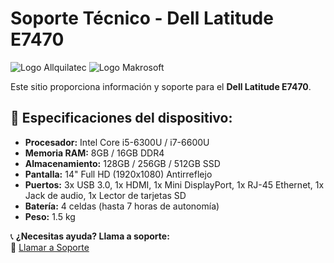 # Soporte Técnico - Dell Latitude E7470  

![Logo Allquilatec](LOGO_ALLQUILATEC.jpg) ![Logo Makrosoft](Logo_Makrosoft-27.png)  

Este sitio proporciona información y soporte para el **Dell Latitude E7470**.  


## 📌 Especificaciones del dispositivo:
- **Procesador:** Intel Core i5-6300U / i7-6600U  
- **Memoria RAM:** 8GB / 16GB DDR4  
- **Almacenamiento:** 128GB / 256GB / 512GB SSD  
- **Pantalla:** 14" Full HD (1920x1080) Antirreflejo  
- **Puertos:** 3x USB 3.0, 1x HDMI, 1x Mini DisplayPort, 1x RJ-45 Ethernet, 1x Jack de audio, 1x Lector de tarjetas SD  
- **Batería:** 4 celdas (hasta 7 horas de autonomía)  
- **Peso:** 1.5 kg  

📞 **¿Necesitas ayuda? Llama a soporte:**  
📲 [Llamar a Soporte](tel:+3183885238)  

